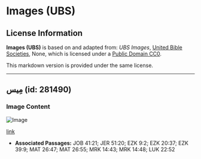# Images (UBS)

## License Information

**Images (UBS)** is based on and adapted from: _UBS Images_, [United Bible Societies](https://unitedbiblesocieties.org/), None, which is licensed under a [Public Domain CC0](https://creativecommons.org/public-domain/cc0/).

This markdown version is provided under the same license.



--------------------------------

## مِيس (id: 281490)

### Image Content

![Image](https://cdn.aquifer.bible/aquifer-content/resources/Media/WEB-0384_mace.jpg)

[link](https://cdn.aquifer.bible/aquifer-content/resources/Media/WEB-0384_mace.jpg)

* **Associated Passages:** JOB 41:21; JER 51:20; EZK 9:2; EZK 20:37; EZK 39:9; MAT 26:47; MAT 26:55; MRK 14:43; MRK 14:48; LUK 22:52

